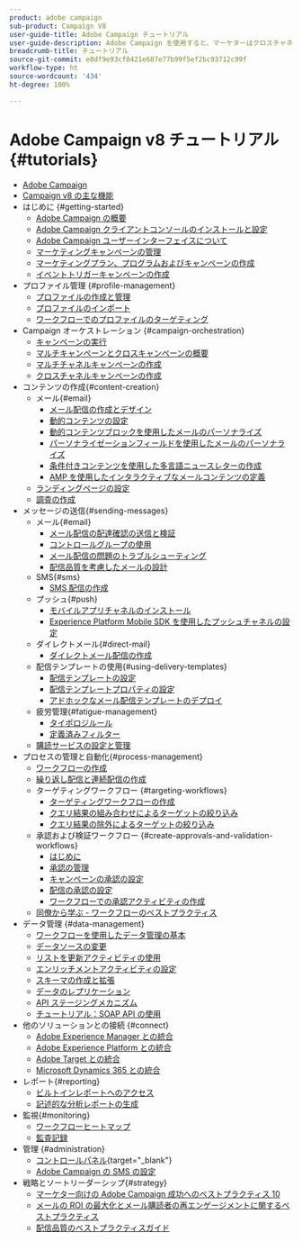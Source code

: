 ```yaml
---
product: adobe campaign
sub-product: Campaign V8
user-guide-title: Adobe Campaign チュートリアル
user-guide-description: Adobe Campaign を使用すると、マーケターはクロスチャネルの顧客エクスペリエンスをデザインすることができ、視覚的なキャンペーンオーケストレーション、リアルタイムのインタラクション管理、クロスチャネルの実行などのための環境が提供されます。
breadcrumb-title: チュートリアル
source-git-commit: e0df9e93cf0421e687e77b99f5ef2bc93712c99f
workflow-type: ht
source-wordcount: '434'
ht-degree: 100%

---
```



# Adobe Campaign v8 チュートリアル {#tutorials}

+ [Adobe Campaign](/help/overview.md)
+ [Campaign v8 の主な機能](https://experienceleague.adobe.com/docs/campaign/campaign-v8/start/whats-new.html?lang=ja)
+ はじめに {#getting-started}
   + [Adobe Campaign の概要](/help/get-started/introduction-to-adobe-campaign.md)
   + [Adobe Campaign クライアントコンソールのインストールと設定](/help/get-started/install-and-set-up-the-adobe-campaign-client-console.md)
   + [Adobe Campaign ユーザーインターフェイスについて](/help/get-started/explore-the-adobe-campaign-user-interface.md)
   + [マーケティングキャンペーンの管理](/help/get-started/manage-marketing-campaigns.md)
   + [マーケティングプラン、プログラムおよびキャンペーンの作成](/help/get-started/create-a-marketing-plan-programs-and-campaigns.md)
   + [イベントトリガーキャンペーンの作成](/help/get-started/create-event-triggered-campaigns.md)
+ プロファイル管理 {#profile-management}
   + [プロファイルの作成と管理](/help/profile-management/create-and-manage-profiles.md)
   + [プロファイルのインポート](/help/profile-management/import-profiles.md)
   + [ワークフローでのプロファイルのターゲティング](/help/profile-management/target-profiles-in-a-workflow.md)
+ Campaign オーケストレーション {#campaign-orchestration}
   + [キャンペーンの実行](/help/orchestrate-campaigns/execute-a-campaign.md)
   + [マルチキャンペーンとクロスキャンペーンの概要](/help/orchestrate-campaigns/introduction-to-cross-and-multi-channel-campaigns.md)
   + [マルチチャネルキャンペーンの作成](/help/orchestrate-campaigns/multi-channel-campaigns.md)
   + [クロスチャネルキャンペーンの作成](/help/orchestrate-campaigns/cross-channel-campaigns.md)
+ コンテンツの作成{#content-creation}
   + メール{#email}
      + [メール配信の作成とデザイン](/help/content-creation/create-and-design-email-deliveries.md)
      + [動的コンテンツの設定](/help/content-creation/configure-dynamic-content.md)
      + [動的コンテンツブロックを使用したメールのパーソナライズ](/help/content-creation/personalize-using-dynamic-content-blocks.md)
      + [パーソナライゼーションフィールドを使用したメールのパーソナライズ](/help/content-creation/personalize-emails-using-personalization-fields.md)
      + [条件付きコンテンツを使用した多言語ニュースレターの作成](/help/content-creation/create-a-multilingual-newsletter-using-conditional-content.md)
      + [AMP を使用したインタラクティブなメールコンテンツの定義](/help/content-creation/design-interactive-email-content-with-amp.md)
   + [ランディングページの設定](/help/content-creation/configure-landingpages.md)
   + [調査の作成](/help/content-creation/create-a-survey.md)
+ メッセージの送信{#sending-messages}
   + メール{#email}
      + [メール配信の配達確認の送信と検証](/help/send-messages/email/send-and-validate-proofs.md)
      + [コントロールグループの使用](/help/send-messages/email/use-control-groups.md)
      + [メール配信の問題のトラブルシューティング](/help/send-messages/email/troubleshoot-email-delivery-issues.md)
      + [配信品質を考慮したメールの設計](/help/send-messages/email/design-emails-for-deliverability.md)
   + SMS{#sms}
      + [SMS 配信の作成](/help/send-messages/mobile/create-an-sms-delivery.md)
   + プッシュ{#push}
      + [モバイルアプリチャネルのインストール](/help/send-messages/mobile/install-the-mobile-app.md)
      + [Experience Platform Mobile SDK を使用したプッシュチャネルの設定](/help/send-messages/mobile/configure-push-using-aep-mobile-sdk.md)
   + ダイレクトメール{#direct-mail}
      + [ダイレクトメール配信の作成](/help/send-messages/direct-mail/create-direct-mail-deliveries.md)
   + 配信テンプレートの使用{#using-delivery-templates}
      + [配信テンプレートの設定](/help/send-messages/use-delivery-templates/configure-a-delivery-template.md)
      + [配信テンプレートプロパティの設定](/help/send-messages/use-delivery-templates/set-delivery-template-properties.md)
      + [アドホックなメール配信テンプレートのデプロイ](/help/send-messages/use-delivery-templates/deploy-ad-hoc-email-delivery-template.md)
   + 疲労管理{#fatigue-management}
      + [タイポロジルール](/help/send-messages/fatigue-management/typology-rules-for-fatigue-management.md)
      + [定義済みフィルター](/help/send-messages/fatigue-management/fatigue-management-using-filters.md)
   + [購読サービスの設定と管理](/help/send-messages/configure-and-manage-subscription-services.md)
+ プロセスの管理と自動化{#process-management}
   + [ワークフローの作成](/help/process-management/create-a-workflow.md)
   + [繰り返し配信と連続配信の作成](/help/process-management/recurring-deliveries.md)
   + ターゲティングワークフロー {#targeting-workflows}
      + [ターゲティングワークフローの作成](/help/process-management/create-a-targeting-workflow.md)
      + [クエリ結果の組み合わせによるターゲットの絞り込み](/help/process-management/refine-targets-by-combining-query-results.md)
      + [クエリ結果の除外によるターゲットの絞り込み](/help/process-management/refine-targets-by-excluding-query-results.md)
   + 承認および検証ワークフロー {#create-approvals-and-validation-workflows}
      + [はじめに](/help/process-management/create-approvals-and-validation-workflows/create-approvals-and-validation-workflows-introduction.md)
      + [承認の管理](/help/process-management/create-approvals-and-validation-workflows/manage-approvals.md)
      + [キャンペーンの承認の設定](/help/process-management/create-approvals-and-validation-workflows/configure-approvals-for-campaigns.md)
      + [配信の承認の設定](/help/process-management/create-approvals-and-validation-workflows/configure-approvals-for-deliveries.md)
      + [ワークフローでの承認アクティビティの作成](/help/process-management/create-approvals-and-validation-workflows/create-approval-process-in-a-workflow.md)
   + [同僚から学ぶ - ワークフローのベストプラクティス](/help/process-management/workflow-best-practices-for-marketers.md)
+ データ管理 {#data-management}
   + [ワークフローを使用したデータ管理の基本](/help/data-management/data-management-fundamentals.md)
   + [データソースの変更](/help/data-management/change-data-source.md)
   + [リストを更新アクティビティの使用](/help/process-management/use-the-update-list-activity.md)
   + [エンリッチメントアクティビティの設定](/help/process-management/enrichment-activity.md)
   + [スキーマの作成と拡張](/help/data-management/create-and-extend-a-schema.md)
   + [データのレプリケーション](/help/data-management/data-replication.md)
   + [API ステージングメカニズム](/help/data-management/api-staging-mechanism.md)
   + [チュートリアル：SOAP API の使用](https://experienceleague.adobe.com/docs/campaign-learn/use-soap-apis/introduction.html?lang=ja)
+ 他のソリューションとの接続 {#connect}
   + [Adobe Experience Manager との統合](https://experienceleague.adobe.com/docs/campaign-learn/integrate-with-experience-manager/overview.html?lang=ja)
   + [Adobe Experience Platform との統合](https://experienceleague.adobe.com/docs/campaign-learn/campaign-standard-tutorials/overview.html?lang=ja)
   + [Adobe Target との統合](/help/connect/target-integration.md)
   + [Microsoft Dynamics 365 との統合](/help/connect/dynamics365-integration.md)
+ レポート{#reporting}
   + [ビルトインレポートへのアクセス](/help/reporting/access-built-in-reports.md)
   + [記述的な分析レポートの生成](/help/reporting/generate-a-descriptive-analysis-report.md)
+ 監視{#monitoring}
   + [ワークフローヒートマップ](/help/monitoring/workflow-heatmap.md)
   + [監査記録](/help/monitoring/audit-trail.md)
+ 管理 {#administration}
   + [コントロールパネル](https://experienceleague.adobe.com/docs/control-panel-learn/control-panel/control-panel-overview.html?lang=ja){target="_blank"}
   + [Adobe Campaign の SMS の設定](https://experienceleague.adobe.com/docs/campaign-learn/set-up-sms-for-adobe-campaign/overview.html?lang=ja)
+ 戦略とソートリーダーシップ{#strategy}
   + [マーケター向けの Adobe Campaign 成功へのベストプラクティス 10](/help/strategy/10-best-practices-for-marketers.md)
   + [メールの ROI の最大化とメール購読者の再エンゲージメントに関するベストプラクティス](/help/strategy/campaign-maximize-email-best-practices.md)
   + [配信品質のベストプラクティスガイド](https://experienceleague.adobe.com/docs/deliverability-learn/deliverability-best-practice-guide/introduction.html?lang=ja)
